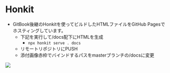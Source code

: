 # Honkit
- GitBook後継のHonkitを使ってビルドしたHTMLファイルをGitHub Pagesでホスティングしています。
    - 下記を実行して/docs配下にHTMLを生成
        - `npx honkit serve . docs`
    - リモートリポジトリにPUSH
    - 添付画像赤枠でバインドするパスをmasterブランチの/docsに変更

![][pic1]

[pic1]:../asset/pages/Honkit/github-pages-setting.png